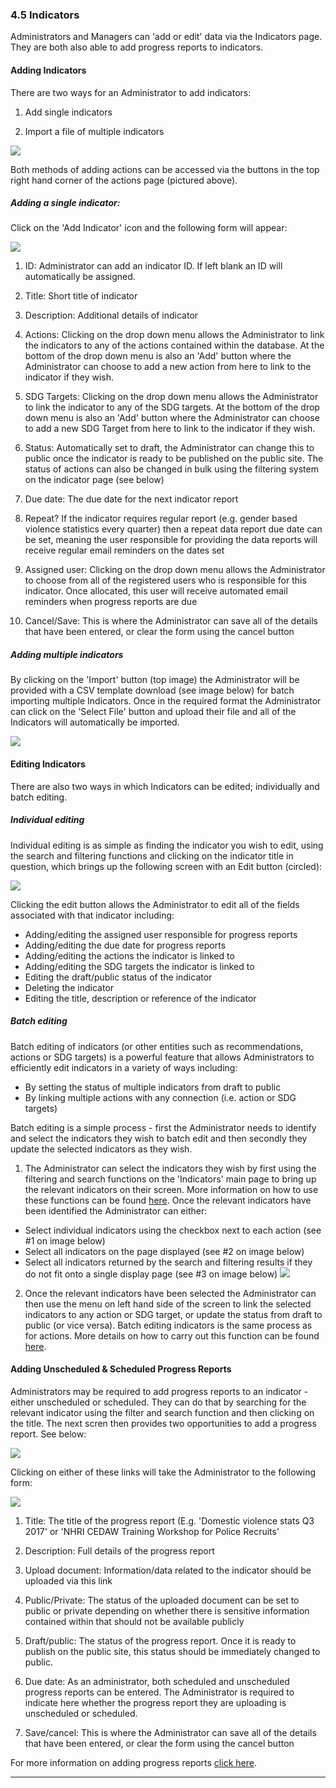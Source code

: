 ### 4.5 Indicators

Administrators and Managers can 'add or edit' data via the Indicators page. They are both also able to add progress reports to indicators.

#### Adding Indicators

There are two ways for an Administrator to add indicators:

1. Add single indicators

2. Import a file of multiple indicators

![](assets/Add_indicators.png)

Both methods of adding actions can be accessed via the buttons in the top right hand corner of the actions page \(pictured above\).

##### Adding a single indicator: 

Click on the 'Add Indicator' icon and the following form will appear:

![](assets/Add_indicator_2.png)

1. ID: Administrator can add an indicator ID. If left blank an ID will automatically be assigned.

2. Title: Short title of indicator

3. Description: Additional details of indicator

4. Actions: Clicking on the drop down menu allows the Administrator to link the indicators to any of the actions contained within the database. At the bottom of the drop down menu is also an 'Add' button where the Administrator can choose to add a new action from here to link to the indicator if they wish.

5. SDG Targets: Clicking on the drop down menu allows the Administrator to link the indicator to any of the SDG targets. At the bottom of the drop down menu is also an 'Add' button where the Administrator can choose to add a new SDG Target from here to link to the indicator if they wish.

6. Status: Automatically set to draft, the Administrator can change this to public once the indicator is ready to be published on the public site. The status of actions can also be changed in bulk using the filtering system on the indicator page \(see below\)

7. Due date: The due date for the next indicator report

8. Repeat? If the indicator requires regular report \(e.g. gender based violence statistics every quarter\) then a repeat data report due date can be set, meaning the user responsible for providing the data reports will receive regular email reminders on the dates set

9. Assigned user: Clicking on the drop down menu allows the Administrator to choose from all of the registered users who is responsible for this indicator. Once allocated, this user will receive automated email reminders when progress reports are due

10. Cancel/Save: This is where the Administrator can save all of the details that have been entered, or clear the form using the cancel button

##### Adding multiple indicators

By clicking on the 'Import' button \(top image\) the Administrator will be provided with a CSV template download \(see image below\) for batch importing multiple Indicators. Once in the required format the Administrator can click on the 'Select File' button and upload their file and all of the Indicators will automatically be imported.

![](assets/Batch_import_indicators.png)

#### Editing Indicators

There are also two ways in which Indicators can be edited; individually and batch editing.

##### Individual editing

Individual editing is as simple as finding the indicator you wish to edit, using the search and filtering functions and clicking on the indicator title in question, which brings up the following screen with an Edit button \(circled\):

![](assets/Edit_indicator.png)

Clicking the edit button allows the Administrator to edit all of the fields associated with that indicator including:

* Adding/editing the assigned user responsible for progress reports
* Adding/editing the due date for progress reports
* Adding/editing the actions the indicator is linked to
* Adding/editing the SDG targets the indicator is linked to
* Editing the draft/public status of the indicator
* Deleting the indicator
* Editing the title, description or reference of the indicator

##### Batch editing

Batch editing of indicators \(or other entities such as recommendations, actions or SDG targets\) is a powerful feature that allows Administrators to efficiently edit indicators in a variety of ways including:

* By setting the status of multiple indicators from draft to public
* By linking multiple actions with any connection \(i.e. action or SDG targets\)

Batch editing is a simple process - first the Administrator needs to identify and select the indicators they wish to batch edit and then secondly they update the selected indicators as they wish.

1. The Administrator can select the indicators they wish by first using the filtering and search functions on the 'Indicators' main page to bring up the relevant indicators on their screen. More information on how to use these functions can be found [here](../visitors/actions.md). Once the relevant indicators have been identified the Administrator can either:

  * Select individual indicators using the checkbox next to each action \(see \#1 on image below\)
  * Select all indicators on the page displayed \(see \#2 on image below\)
  * Select all indicators returned by the search and filtering results if they do not fit onto a single display page \(see \#3 on image below\)
![](assets/Batch_edit_indictors.png)

2. Once the relevant indicators have been selected the Administrator can then use the menu on left hand side of the screen to link the selected indicators to any action or SDG target, or update the status from draft to public \(or vice versa\). Batch editing indicators is the same process as for actions. More details on how to carry out this function can be found [here](../members/actions.md).

#### Adding Unscheduled & Scheduled Progress Reports

Administrators may be required to add progress reports to an indicator - either unscheduled or scheduled. They can do that by searching for the relevant indicator using the filter and search function and then clicking on the title. The next scren then provides two opportunities to add a progress report. See below:

![](assets/Add_report.png)

Clicking on either of these links will take the Administrator to the following form:

![](assets/Admin_add_progress_report.png)

1. Title: The title of the progress report \(E.g. 'Domestic violence stats Q3 2017' or 'NHRI CEDAW Training Workshop for Police Recruits'

2. Description: Full details of the progress report

3. Upload document: Information/data related to the indicator should be uploaded via this link

4. Public/Private: The status of the uploaded document can be set to public or private depending on whether there is sensitive information contained within that should not be available publicly

5. Draft/public: The status of the progress report. Once it is ready to publish on the public site, this status should be immediately changed to public.

6. Due date: As an administrator, both scheduled and unscheduled progress reports can be entered. The Administrator is required to indicate here whether the progress report they are uploading is unscheduled or scheduled.

7. Save/cancel: This is where the Administrator can save all of the details that have been entered, or clear the form using the cancel button

For more information on adding progress reports [click here](../howto/reporting-and-follow-up.md).

---



